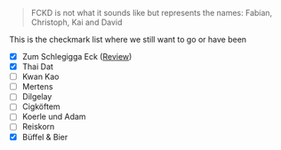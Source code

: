 > FCKD is not what it sounds like but represents the names: Fabian, Christoph, Kai and David

This is the checkmark list where we still want to go or have been

- [x] Zum Schlegigga Eck ([Review](/reviews/ZumSchlegiggaEck.md))
- [x] Thai Dat
- [ ] Kwan Kao
- [ ] Mertens
- [ ] Dilgelay
- [ ] Cigköftem
- [ ] Koerle und Adam
- [ ] Reiskorn
- [x] Büffel & Bier
